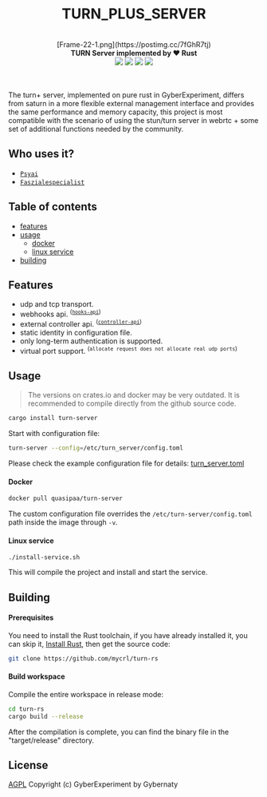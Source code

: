<!--lint disable no-literal-urls-->

<div align="center">
  <h1>TURN_PLUS_SERVER</h1>
</div>
<br/>
<div align="center">
 [Frame-22-1.png](https://postimg.cc/7fGhR7tj)
</div>





<div align="center">
  <strong>TURN Server implemented by ❤️ Rust</strong>
</div>
<div align="center">
  <img src="https://img.shields.io/github/actions/workflow/status/mycrl/turn-rs/release.yml?branch=main"/>
  <img src="https://img.shields.io/github/license/mycrl/turn-rs"/>
  <img src="https://img.shields.io/github/issues/mycrl/turn-rs"/>
  <img src="https://img.shields.io/github/stars/mycrl/turn-rs"/>
</div>
<br/>
<br/>

The turn+ server, implemented on pure rust in GyberExperiment, differs from saturn in a more flexible external management interface and provides the same performance and memory capacity, this project is most compatible with the scenario of using the stun/turn server in webrtc + some set of additional functions needed by the community.


## Who uses it?

* [`Psyai`](https://psyai.com)
* [`Faszialespecialist`](https://faszialespecialist.com/)


## Table of contents

* [features](#features)
* [usage](#usage)
  * [docker](#docker)  
  * [linux service](#linux-service)
* [building](#building)


## Features

- udp and tcp transport.
- webhooks api. <sup>([`hooks-api`])</sup>
- external controller api. <sup>([`controller-api`])</sup>
- static identity in configuration file.
- only long-term authentication is supported.
- virtual port support. <sup>(`allocate request does not allocate real udp ports`)</sup>

[`controller-api`]: https://github.com/mycrl/turn-rs/wiki/Controller-API-Reference
[`hooks-api`]: https://github.com/mycrl/turn-rs/wiki/Hooks-API-Reference


## Usage

> The versions on crates.io and docker may be very outdated. It is recommended to compile directly from the github source code.

```bash
cargo install turn-server
```

Start with configuration file:

```bash
turn-server --config=/etc/turn_server/config.toml
```

Please check the example configuration file for details: [turn_server.toml](./turn_server.toml)


#### Docker

```bash
docker pull quasipaa/turn-server
```
The custom configuration file overrides the `/etc/turn-server/config.toml` path inside the image through `-v`.

#### Linux service

```
./install-service.sh
```

This will compile the project and install and start the service.


## Building

#### Prerequisites

You need to install the Rust toolchain, if you have already installed it, you can skip it, [Install Rust](https://www.rust-lang.org/tools/install), then get the source code:

```bash
git clone https://github.com/mycrl/turn-rs
```

#### Build workspace

Compile the entire workspace in release mode:

```bash
cd turn-rs
cargo build --release
```

After the compilation is complete, you can find the binary file in the "target/release" directory.


## License

[AGPL](./LICENSE)
Copyright (c) GyberExperiment by Gybernaty
